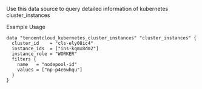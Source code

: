 Use this data source to query detailed information of kubernetes cluster_instances

Example Usage

```hcl
data "tencentcloud_kubernetes_cluster_instances" "cluster_instances" {
  cluster_id    = "cls-ely08ic4"
  instance_ids  = ["ins-kqmx8dm2"]
  instance_role = "WORKER"
  filters {
    name   = "nodepool-id"
    values = ["np-p4e6whqu"]
  }
}
```